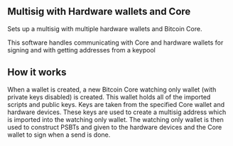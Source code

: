 ## Multisig with Hardware wallets and Core

Sets up a multisig with multiple hardware wallets and Bitcoin Core.

This software handles communicating with Core and hardware wallets for signing and with getting addresses from a keypool

## How it works

When a wallet is created, a new Bitcoin Core watching only wallet (with private keys disabled) is created. This wallet holds all of the imported scripts and public keys. Keys are taken from the specified Core wallet and hardware devices. These keys are used to create a multisig address which is imported into the watching only wallet. The watching only wallet is then used to construct PSBTs and given to the hardware devices and the Core wallet to sign when a send is done.
